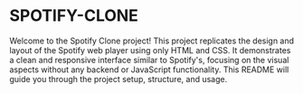 # SPOTIFY-CLONE
Welcome to the Spotify Clone project! This project replicates the design and layout of the Spotify web player using only HTML and CSS. It demonstrates a clean and responsive interface similar to Spotify's, focusing on the visual aspects without any backend or JavaScript functionality. This README will guide you through the project setup, structure, and usage.
